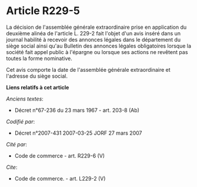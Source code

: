# Article R229-5

La décision de l'assemblée générale extraordinaire prise en application du deuxième alinéa de l'article L. 229-2 fait l'objet
d'un avis inséré dans un journal habilité à recevoir des annonces légales dans le département du siège social ainsi qu'au
Bulletin des annonces légales obligatoires lorsque la société fait appel public à l'épargne ou lorsque ses actions ne
revêtent pas toutes la forme nominative.

Cet avis comporte la date de l'assemblée générale extraordinaire et l'adresse du siège social.

**Liens relatifs à cet article**

_Anciens textes_:

  - Décret n°67-236 du 23 mars 1967 - art. 203-8 (Ab)

_Codifié par_:

  - Décret n°2007-431 2007-03-25 JORF 27 mars 2007

_Cité par_:

  - Code de commerce - art. R229-6 (V)

_Cite_:

  - Code de commerce. - art. L229-2 (V)
